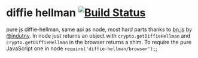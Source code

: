 diffie hellman [![Build Status](https://travis-ci.org/crypto-browserify/diffie-hellman.svg)](https://travis-ci.org/crypto-browserify/diffie-hellman)
====

pure js diffie-hellman, same api as node, most hard parts thanks to [bn.js](https://www.npmjs.org/package/bn.js) by [@indutny](https://github.com/indutny).  In node just returns an object with `crypto.getDiffieHellman` and `crypto.getDiffieHellman` in the browser returns a shim. To require the pure JavaScript one in node `require('diffie-hellman/browser');`;
